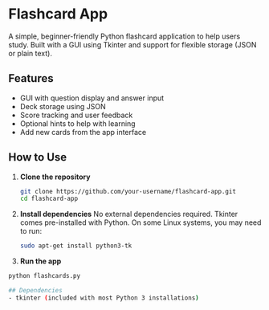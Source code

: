 # Flashcard App

A simple, beginner-friendly Python flashcard application to help users study. Built with a GUI using Tkinter and support for flexible storage (JSON or plain text).

## Features

- GUI with question display and answer input
- Deck storage using JSON
- Score tracking and user feedback
- Optional hints to help with learning
- Add new cards from the app interface

## How to Use

1. **Clone the repository**  
   ```bash
   git clone https://github.com/your-username/flashcard-app.git
   cd flashcard-app

2. **Install dependencies**
  No external dependencies required. Tkinter comes pre-installed with Python.
    On some Linux systems, you may need to run:
    ```bash
    sudo apt-get install python3-tk

3. **Run the app**
  ```bash
  python flashcards.py

## Dependencies
- tkinter (included with most Python 3 installations)